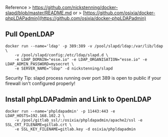 Reference > https://github.com/nickstenning/docker-slapd/blob/master/README.md or > [https://github.com/osixia/docker-phpLDAPadmin](https://github.com/osixia/docker-phpLDAPadmin) 

## Pull OpenLDAP

	docker run --name='ldap' -p 389:389 -v /pool/slapd/ldap:/var/lib/ldap \
		-v /pool/slapd/config:/etc/ldap/slapd.d \
		-e LDAP_DOMAIN="esse.io" -e LDAP_ORGANISATION="esse.io" -e LDAP_ADMIN_PASSWORD=mysecret \
		-e SERVER_NAME="ldap" -d nickstenning/slapd

Security Tip: slapd process running over port 389 is open to public if your firewall isn't configured properly!

## Install phpLDAPadmin and Link to OpenLDAP

	docker run --name='phpldapadmin' -p 11443:443 -e LDAP_HOSTS=192.168.102.2 \
		-v /pool/gitlab_ssl/:/osixia/phpldapadmin/apache2/ssl -e SSL_CRT_FILENAME=gitlab.crt \
		-e SSL_KEY_FILENAME=gitlab.key -d osixia/phpldapadmin
